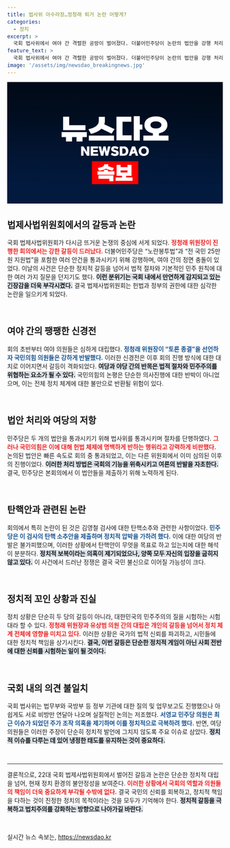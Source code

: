 ```yaml
---
title: 법사위 아수라장…정청래 퇴거 논란 어떻게?
categories:
  - 정치
excerpt: >
  국회 법사위에서 여야 간 격렬한 공방이 벌어졌다. 더불어민주당이 논란의 법안을 강행 처리하자 국민의힘은 반발하며 회의가 아수라장으로 변모했다. 이 사건의 전말과 뒤바뀐 정치 풍경을 낱낱이 파헤쳐본다!
feature_text: >
  국회 법사위에서 여야 간 격렬한 공방이 벌어졌다. 더불어민주당이 논란의 법안을 강행 처리하자 국민의힘은 반발하며 회의가 아수라장으로 변모했다. 이 사건의 전말과 뒤바뀐 정치 풍경을 낱낱이 파헤쳐본다!
image: '/assets/img/newsdao_breakingnews.jpg'
---
```


<p><img src="/assets/img/newsdao_breakingnews.jpg" alt="implanttips 속보" /></p>

<h2 data-ke-size="size26">법제사법위원회에서의 갈등과 논란</h2>

<p data-ke-size="size16">국회 법제사법위원회가 다시금 뜨거운 논쟁의 중심에 서게 되었다. <b><span style="color: #ee2323;">정청래 위원장이 진행한 회의에서는 강한 갈등이 드러났다.</span></b> 더불어민주당은 “노란봉투법”과 “전 국민 25만원 지원법”을 포함한 여러 안건을 통과시키기 위해 강행하며, 여야 간의 정면 충돌이 있었다. 이날의 사건은 단순한 정치적 갈등을 넘어서 법적 절차와 기본적인 민주 원칙에 대한 여러 가지 질문을 던지기도 했다. <b><span style="background-color: #21538527;">이런 분위기는 국회 내에서 만연하게 감지되고 있는 긴장감을 더욱 부각시켰다.</span></b> 결국 법제사법위원회는 헌법과 정부의 권한에 대한 심각한 논란을 일으키게 되었다.</p>

<p data-ke-size="size16">&nbsp;</p>

<h2 data-ke-size="size26">여야 간의 팽팽한 신경전</h2>

<p data-ke-size="size16">회의 초반부터 여야 의원들은 심하게 대립했다. <b><span style="color: #1a5490;">정청래 위원장이 “토론 종결”을 선언하자 국민의힘 의원들은 강하게 반발했다.</span></b> 이러한 신경전은 이후 회의 진행 방식에 대한 대치로 이어지면서 갈등이 격화되었다. <b><span style="background-color: #21538527;">여당과 야당 간의 반목은 법적 절차와 민주주의를 위협하는 요소가 될 수 있다.</span></b> 국민의힘의 논평은 단순한 의사진행에 대한 반박이 아니었으며, 이는 전체 정치 체계에 대한 불만으로 반환될 위험이 있다.</p>

<p data-ke-size="size16">&nbsp;</p>

<h2 data-ke-size="size26">법안 처리와 여당의 저항</h2>

<p data-ke-size="size16">민주당은 두 개의 법안을 통과시키기 위해 법사위를 통과시키며 절차를 단행하였다. <b><span style="color: #ee2323;">그러나 국민의힘은 이에 대해 헌법 체제에 명백하게 반하는 행위라고 강력하게 비판했다.</span></b> 논의된 법안은 빠른 속도로 회의 중 통과되었고, 이는 다른 위원회에서 이미 심의된 이후의 진행이었다. <b><span style="background-color: #21538527;">이러한 처리 방법은 국회의 기능을 위축시키고 여론의 반발을 자초한다.</span></b> 결국, 민주당은 본회의에서 이 법안들을 제출하기 위해 노력하게 된다.</p>

<p data-ke-size="size16">&nbsp;</p>

<h2 data-ke-size="size26">탄핵안과 관련된 논란</h2>

<p data-ke-size="size16">회의에서 특히 논란이 된 것은 김영철 검사에 대한 탄핵소추와 관련한 사항이었다. <b><span style="color: #1a5490;">민주당은 이 검사의 탄핵 소추안을 제출하며 정치적 압박을 가하려 했다.</span></b> 이에 대한 여당의 반발은 불가피했으며, 이러한 상황에서 탄핵안이 무엇을 목표로 하고 있는지에 대한 해석이 분분하다. <b><span style="background-color: #21538527;">정치적 보복이라는 의혹이 제기되었으나, 양쪽 모두 자신의 입장을 굽히지 않고 있다.</span></b> 이 사건에서 드러난 정쟁은 결국 국민 불신으로 이어질 가능성이 크다.</p>

<p data-ke-size="size16">&nbsp;</p>

<h2 data-ke-size="size26">정치적 꼬인 상황과 진실</h2>

<p data-ke-size="size16">정치 상황은 단순히 두 당의 갈등이 아니라, 대한민국의 민주주의의 질을 시험하는 시험대라 할 수 있다. <b><span style="color: #ee2323;">정청래 위원장과 유상범 의원 간의 대립은 개인의 갈등을 넘어서 정치 체계 전체에 영향을 미치고 있다.</span></b> 이러한 상황은 국가의 법적 신뢰를 파괴하고, 시민들에 대한 정치적 책임을 상기시킨다. <b><span style="background-color: #21538527;">결국, 이번 갈등은 단순한 정치적 게임이 아닌 사회 전반에 대한 신뢰를 시험하는 일이 될 것이다.</span></b></p>

<p data-ke-size="size16">&nbsp;</p>

<h2 data-ke-size="size26">국회 내의 의견 불일치</h2>

<p data-ke-size="size16">국회 법사위는 법무부와 국방부 등 정부 기관에 대한 질의 및 업무보고도 진행했으나 아쉽게도 서로 비방만 연달아 나오며 실질적인 논의는 저조했다. <b><span style="color: #1a5490;">서영교 민주당 의원은 최근 이슈가 되었던 주가 조작 의혹을 제기하며 이를 정치적으로 극복하려 했다.</span></b> 반면, 여당 의원들은 이러한 주장이 단순히 정치적 발언에 그치지 않도록 주요 이슈로 삼았다. <b><span style="background-color: #21538527;">정치적 이슈를 다루는 데 있어 냉정한 태도를 유지하는 것이 중요하다.</span></b></p>

<p data-ke-size="size16">&nbsp;</p>

<hr>

<p data-ke-size="size16">결론적으로, 22대 국회 법제사법위원회에서 벌어진 갈등과 논란은 단순한 정치적 대립을 넘어, 현재 정치 환경의 불안정성을 보여준다. <b><span style="color: #ee2323;">이러한 상황에서 국회의 역할과 의원들의 책임이 더욱 중요하게 부각될 수밖에 없다.</span></b> 결국 국민의 신뢰를 회복하고, 정치적 책임을 다하는 것이 진정한 정치의 목적이라는 것을 모두가 기억해야 한다. <b><span style="background-color: #21538527;">정치적 갈등을 극복하고 법치주의를 강화하는 방향으로 나아가길 바란다.</span></b></p>

<p data-ke-size="size16">&nbsp;</p>
실시간 뉴스 속보는, <a href="https://newsdao.kr" rel="dofollow">https://newsdao.kr</a>



